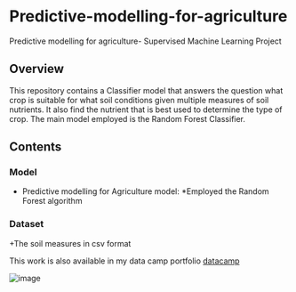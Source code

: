 # Predictive-modelling-for-agriculture
Predictive modelling for agriculture- Supervised Machine Learning Project

## Overview
This repository contains a Classifier model that answers the question what crop is suitable for what soil conditions given multiple measures of soil nutrients. It also find the nutrient that is best used to determine the type of crop. The main model employed is the Random Forest Classifier.

## Contents
### Model
+ Predictive modelling for Agriculture model:
  *Employed the Random Forest algorithm
### Dataset
+The soil measures in csv format
 
This work is also available in my data camp portfolio
[datacamp](https://www.datacamp.com/portfolio/lmourine)

![image](https://media.geeksforgeeks.org/wp-content/uploads/20230315175228/Top-100-Machine-Learning-Projects-with-Source-Code-2.png)

